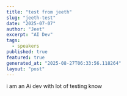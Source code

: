 ```yaml
---
title: "test from jeeth"
slug: "jeeth-test"
date: "2025-07-07"
author: "Jeet"
excerpt: "AI Dev"
tags:
  - speakers
published: true
featured: true
generated_at: "2025-08-27T06:33:56.118264"
layout: "post"
---
```


i am an Ai dev with lot of testing know